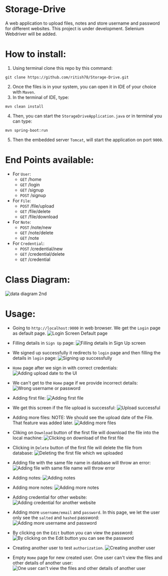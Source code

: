 # Storage-Drive
A web application to upload files, notes and store username and password for different websites. This project is under development. Selenium Webdriver will be added. 

# How to install:
1. Using terminal clone this repo by this command:
````
git clone https://github.com/ritish78/Storage-Drive.git
````

2. Once the files is in your system, you can open it in IDE of your choice with `Maven`.
3. In the terminal of IDE, type:
````
mvn clean install
````
4. Then, you can start the `StorageDriveApplication.java` or in terminal you can type:
````
mvn spring-boot:run
````
5. Then the embedded server `Tomcat`, will start the application on port `9000`.

# End Points available:
* For `User`: 
  * `GET` /home
  * `GET` /login
  * `GET` /signup
  * `POST` /signup
* For `File`:
  * `POST` /file/upload
  * `GET` /file/delete
  * `GET` /file/download
* For `Note`:
  * `POST` /note/new
  * `GET` /note/delete
  * `GET` /note
* For `Credential`:
  * `POST` /credential/new
  *  `GET` /credential/delete
  *  `GET` /credential

# Class Diagram:
![data diagram 2nd](https://user-images.githubusercontent.com/36816476/108646490-2b35c900-750a-11eb-9bae-a0767bec02a0.PNG)

  
# Usage:
* Going to `http://localhost:9000` in web browser. We get the `Login` page as default page.
  ![Login Screen Default page](https://user-images.githubusercontent.com/36816476/108612353-1ee33a80-743c-11eb-9d6b-aa95e5908c4a.PNG)

* Filling details in `Sign Up` page:
![Filling details in Sign Up screen](https://user-images.githubusercontent.com/36816476/108612359-40442680-743c-11eb-8428-b12289d142b1.PNG)

* We signed up successfully it redirects to `login` page and then filling the details in `login` page:
![Signing up successfully](https://user-images.githubusercontent.com/36816476/108612378-741f4c00-743c-11eb-85c9-200a99d763a3.PNG)

* `Home` page after we sign in with correct credentials:
![Adding upload date to the UI](https://user-images.githubusercontent.com/36816476/111060842-f4911400-84f3-11eb-8bab-5a41eea15dee.PNG)


* We can't get to the `Home` page if we provide incorrect details:
![Wrong username or password](https://user-images.githubusercontent.com/36816476/108612430-d0826b80-743c-11eb-9364-85a6e9dd0349.PNG)

* Adding first file:
![Adding first file](https://user-images.githubusercontent.com/36816476/108612453-045d9100-743d-11eb-8890-0b0e8786b748.PNG)

* We get this screen if the file upload is successful:
![Upload successful](https://user-images.githubusercontent.com/36816476/108612463-1f300580-743d-11eb-8f25-11e0a9c2fbeb.PNG)

* Adding more files: NOTE: We should see the upload date of the File. That feature was added later.
![Adding more files](https://user-images.githubusercontent.com/36816476/108612480-3e2e9780-743d-11eb-9d6e-aa21e7cd1714.PNG)

* Cliking on `Download` button of the first file will download the file into the local machine:
![Clicking on download of the first file](https://user-images.githubusercontent.com/36816476/108612486-543c5800-743d-11eb-95b1-c28769e278d4.PNG)

* Clicking in `Delete` button of the first file will delete the file from database:
![Deleting the first file which we uploaded](https://user-images.githubusercontent.com/36816476/108612512-89e14100-743d-11eb-8b15-1bb18cbf8587.PNG)

* Adding file with the same file name in database will throw an error:
![Adding file with same file name will throw error](https://user-images.githubusercontent.com/36816476/108612525-a1b8c500-743d-11eb-822c-f377b3878787.PNG)

* Adding notes: 
![Adding notes](https://user-images.githubusercontent.com/36816476/108612530-af6e4a80-743d-11eb-87e5-599b5fd9b7ba.PNG)

* Adding more notes:
![Adding more notes](https://user-images.githubusercontent.com/36816476/108612535-be54fd00-743d-11eb-8bc1-e677b62decff.PNG)

* Adding credential for other website:
![Adding credential for another website](https://user-images.githubusercontent.com/36816476/108612540-d167cd00-743d-11eb-828a-8f182aeed764.PNG)

* Adding more `username/email` and `password`. In this page, we let the user only see the `salted` and `hashed` password:
![Adding more username and password](https://user-images.githubusercontent.com/36816476/108612547-e80e2400-743d-11eb-97f9-294aed4e33ca.PNG)

* By clicking on the `Edit` button you can view the password:
![By clicking on the Edit button you can see the password](https://user-images.githubusercontent.com/36816476/108612595-3d4a3580-743e-11eb-858d-eab283647a2b.PNG)

* Creating another user to test `authorization`.
![Creating another user](https://user-images.githubusercontent.com/36816476/108612607-5652e680-743e-11eb-9c9f-0ad323db175f.PNG)

* Empty `Home` page for new created user. One user can't view the files and other details of another user:
![One user can't view the files and other details of another user](https://user-images.githubusercontent.com/36816476/108612624-7b475980-743e-11eb-90ed-8b362bb6edc7.PNG)



  
